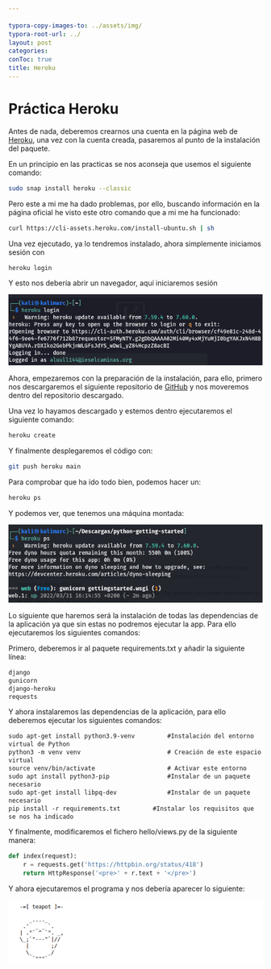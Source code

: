 ```yaml
---

typora-copy-images-to: ../assets/img/
typora-root-url: ../
layout: post
categories: 
conToc: true
title: Heroku
---
```


# Práctica Heroku

Antes de nada, deberemos crearnos una cuenta en la página web de [Heroku](https://id.heroku.com/login), una vez con la cuenta creada, pasaremos al punto de la instalación del paquete.

En un principio en las practicas se nos aconseja que usemos el siguiente comando: 

```bash
sudo snap install heroku --classic
```

Pero este a mi me ha dado problemas, por ello, buscando información en la página oficial he visto este otro comando que a mi me ha funcionado:

```bash
curl https://cli-assets.heroku.com/install-ubuntu.sh | sh
```

Una vez ejecutado, ya lo tendremos instalado, ahora simplemente iniciamos sesión con 

```bash
heroku login
```

Y esto nos debería abrir un navegador, aquí iniciaremos sesión

![image-20220331160803582](/assets/img/image-20220331160803582.png)



Ahora, empezaremos con la preparación de la instalación, para ello, primero nos descargaremos el siguiente repositorio de [GitHub](https://github.com/heroku/python-getting-started.git) y nos moveremos dentro del repositorio descargado.

Una vez lo hayamos descargado y estemos dentro ejecutaremos el siguiente comando: 

```bash
heroku create
```

Y finalmente desplegaremos el código con:

```bash
git push heroku main
```

Para comprobar que ha ido todo bien, podemos hacer un:

```bash
heroku ps
```

Y podemos ver, que tenemos una máquina montada:

![image-20220331161932045](/assets/img/image-20220331161932045.png)

Lo siguiente que haremos será la instalación de todas las dependencias de la aplicación ya que sin estas no podremos ejecutar la app. Para ello ejecutaremos los siguientes comandos:

Primero, deberemos ir al paquete  requirements.txt y añadir la siguiente línea:

```
django
gunicorn
django-heroku
requests
```

Y ahora instalaremos las dependencias de la aplicación, para ello deberemos ejecutar los siguientes comandos:

```
sudo apt-get install python3.9-venv			#Instalación del entorno virtual de Python
python3 -m venv venv						# Creación de este espacio virtual
source venv/bin/activate					# Activar este entorno
sudo apt install python3-pip				#Instalar de un paquete necesario
sudo apt-get install libpq-dev				#Instalar de un paquete necesario
pip install -r requirements.txt			#Instalar los requisitos que se nos ha indicado
```

Y finalmente, modificaremos el fichero hello/views.py de la siguiente manera:

```python
def index(request):
    r = requests.get('https://httpbin.org/status/418')
    return HttpResponse('<pre>' + r.text + '</pre>')
```

Y ahora ejecutaremos el programa y nos debería aparecer lo siguiente:

![image-20220331164134795](/assets/img/image-20220331164134795.png)
